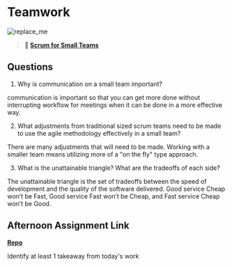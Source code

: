 # Teamwork

![replace_me](https://codeworks.blob.core.windows.net/public/assets/img/illustrations/placeholder.svg)

> **📖 [Scrum for Small Teams](https://codeworksacademy.com/fs-student-guide/resources/wk8-9/02-Scrum-For-Small-Teams)**

## Questions

1. Why is communication on a small team important?

communication is important so that you can get more done without interrupting workflow for meetings when it can be done in a more effective way.

2. What adjustments from traditional sized scrum teams need to be made to use the agile methodology effectively in a small team?

There are many adjustments that will need to be made. Working with a smaller team means utilizing more of a "on the fly" type approach.

3. What is the unattainable triangle? What are the tradeoffs of each side?

The unattainable triangle is the set of tradeoffs between the speed of development and the quality of the software delivered. Good service Cheap won’t be Fast, Good service Fast won’t be Cheap, and Fast service Cheap won’t be Good.

## Afternoon Assignment Link

**[Repo](https://github.com/fullmer24/<ASSIGNMENT_REPO>)**

Identify at least 1 takeaway from today's work
